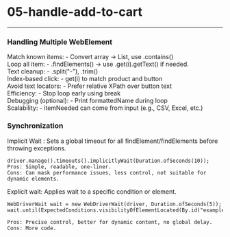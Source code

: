 # 05-handle-add-to-cart
-----------------------------------------------
### Handling Multiple WebElement

Match known items:	    - Convert array → List, use .contains()  
Loop all item:          - .findElements() -> use .get(i).getText() if needed.  
Text cleanup:	        - .split("-"), .trim()  
Index-based click:	    - get(i) to match product and button  
Avoid text locators:	- Prefer relative XPath over button text  
Efficiency:	            - Stop loop early using break  
Debugging (optional):	- Print formattedName during loop  
Scalability:        	- itemNeeded can come from input (e.g., CSV, Excel, etc.)  

### Synchronization
Implicit Wait : Sets a global timeout for all findElement/findElements before throwing exceptions.
```
driver.manage().timeouts().implicitlyWait(Duration.ofSeconds(10));
Pros: Simple, readable, one-liner.
Cons: Can mask performance issues, less control, not suitable for dynamic elements.
```

Explicit wait: Applies wait to a specific condition or element.
```
WebDriverWait wait = new WebDriverWait(driver, Duration.ofSeconds(5));
wait.until(ExpectedConditions.visibilityOfElementLocated(By.id("example")));

Pros: Precise control, better for dynamic content, no global delay.
Cons: More code.
```
